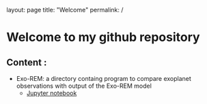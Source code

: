 layout: page
title: "Welcome"
permalink: /

# Welcome to my github repository

## Content :
 - Exo-REM: a directory containg program to compare exoplanet observations with output of the Exo-REM model
    - [Jupyter notebook](https://github.com/DRJeanLoupFDBLG/Exo-REM/blob/master/PlotResults.ipynb)
